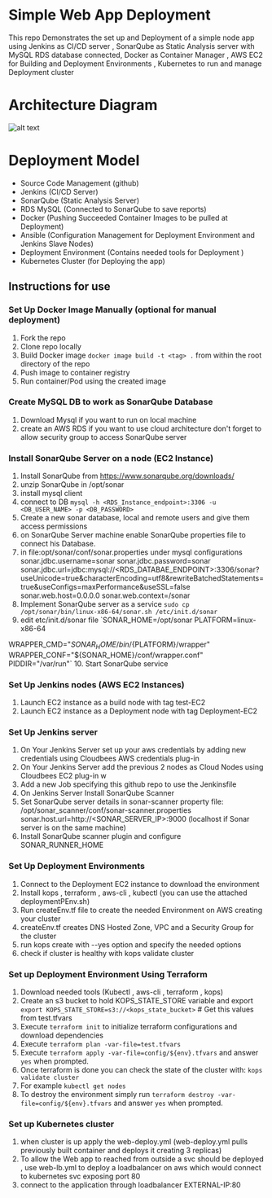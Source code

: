 # Simple Web App Deployment

This repo Demonstrates the set up and Deployment of a simple node app using Jenkins as CI/CD server , SonarQube as Static Analysis server with MySQL RDS database connected, Docker as Container Manager , AWS EC2 for Building and Deployment Environments , Kubernetes to run and manage Deployment cluster

# Architecture Diagram

![alt text](https://user-images.githubusercontent.com/25318440/90883289-d031e680-e3ad-11ea-8269-deb98ca8306d.png)

# Deployment Model

- Source Code Management  (github)
- Jenkins (CI/CD Server)
- SonarQube (Static Analysis Server)
- RDS MySQL (Connected to SonarQube to save reports)
- Docker (Pushing Succeeded Container Images to be pulled at Deployment)
- Ansible (Configuration Management for Deployment Environment and Jenkins Slave Nodes)
- Deployment Environment (Contains needed tools for Deployment )
- Kubernetes Cluster (for Deploying the app)

## Instructions for use

### Set Up Docker Image Manually (optional for manual deployment)
1. Fork the repo
2. Clone repo locally
3. Build Docker image `docker image build -t <tag> .` from within the root directory of the repo
4. Push image to container registry
5. Run container/Pod using the created image

### Create MySQL DB to work as SonarQube Database
1. Download Mysql if you want to run on local machine
2. create an AWS RDS if you want to use cloud architecture don't forget to allow security group to access SonarQube server


### Install SonarQube Server on a node (EC2 Instance)
1. Install SonarQube from https://www.sonarqube.org/downloads/
2. unzip SonarQube in /opt/sonar
3. install mysql client
4. connect to DB `mysql -h <RDS_Instance_endpoint>:3306 -u <DB_USER_NAME> -p <DB_PASSWORD> `
5. Create a new sonar database, local and remote users and give them access permissions
6. on SonarQube Server machine enable SonarQube properties file to connect his Database.
7. in file:opt/sonar/conf/sonar.properties under mysql configurations
  sonar.jdbc.username=sonar
  sonar.jdbc.password=sonar
  sonar.jdbc.url=jdbc:mysql://<RDS_DATABAE_ENDPOINT>:3306/sonar?useUnicode=true&characterEncoding=utf8&rewriteBatchedStatements=true&useConfigs=maxPerformance&useSSL=false
  sonar.web.host=0.0.0.0
  sonar.web.context=/sonar
8. Implement SonarQube server as a service `sudo cp /opt/sonar/bin/linux-x86-64/sonar.sh /etc/init.d/sonar`
9. edit etc/init.d/sonar file
`SONAR_HOME=/opt/sonar
PLATFORM=linux-x86-64

WRAPPER_CMD="${SONAR_HOME}/bin/${PLATFORM}/wrapper"
WRAPPER_CONF="${SONAR_HOME}/conf/wrapper.conf"
PIDDIR="/var/run"`
10. Start SonarQube service


### Set Up Jenkins nodes (AWS EC2 Instances)
1. Launch EC2 instance as a build node with tag test-EC2
2. Launch EC2 instance as a Deployment node with tag Deployment-EC2

### Set Up Jenkins server
1. On Your Jenkins Server set up your aws credentials by adding new credentials using Cloudbees AWS credentials plug-in
2. On Your Jenkins Server add the previous 2 nodes as Cloud Nodes using Cloudbees EC2 plug-in w
3. Add a new Job specifying this github repo to use the Jenkinsfile
4. On Jenkins Server Install SonarQube Scanner
5. Set SonarQube server details in sonar-scanner property file:  /opt/sonar_scanner/conf/sonar-scanner.properties
sonar.host.url=http://<SONAR_SERVER_IP>:9000 (localhost if Sonar server is on the same machine)
6. Install SonarQube scanner plugin and configure SONAR_RUNNER_HOME



### Set Up Deployment Environments
1. Connect to the Deployment EC2 instance to download the environment
2. Install kops , terraform , aws-cli , kubectl (you can use the attached deploymentPEnv.sh)
3. Run createEnv.tf file to create the needed Environment on AWS creating your cluster
4. createEnv.tf creates DNS Hosted Zone, VPC and a Security Group for the cluster
5. run kops create with --yes option and specify the needed options
6. check if cluster is healthy with kops validate cluster

### Set up Deployment Environment Using Terraform

1. Download needed tools (Kubectl , aws-cli , terraform , kops)
2. Create an s3 bucket to hold KOPS_STATE_STORE variable and export
   `export KOPS_STATE_STORE=s3://<kops_state_bucket>` # Get this values from test.tfvars
3. Execute `terraform init` to initialize terraform configurations and download dependencies
4. Execute `terraform plan -var-file=test.tfvars`
5. Execute `terraform apply -var-file=config/${env}.tfvars` and answer `yes` when prompted.
6. Once terraform is done you can check the state of the cluster with: `kops validate cluster`
8. For example `kubectl get nodes`
9. To destroy the environment simply run `terraform destroy -var-file=config/${env}.tfvars` and answer `yes` when prompted.

### Set up Kubernetes cluster
1. when cluster is up apply the web-deploy.yml (web-deploy.yml pulls previously built container and deploys it creating 3 replicas)
2. To allow the Web app to reached from outside a svc should be deployed , use web-lb.yml to deploy a loadbalancer on aws which would connect to kubernetes svc exposing port 80
3. connect to the application through loadbalancer EXTERNAL-IP:80
